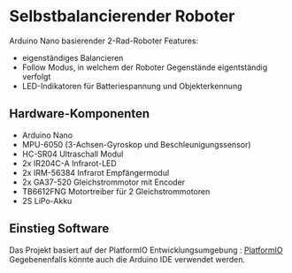 # Selbstbalancierender Roboter

Arduino Nano basierender 2-Rad-Roboter
Features:
- eigenständiges Balancieren
- Follow Modus, in welchem der Roboter Gegenstände eigentständig verfolgt
- LED-Indikatoren für Batteriespannung und Objekterkennung

## Hardware-Komponenten
- Arduino Nano
- MPU-6050 (3-Achsen-Gyroskop und Beschleunigungssensor)
- HC-SR04 Ultraschall Modul
- 2x IR204C-A Infrarot-LED
- 2x IRM-56384 Infrarot Empfängermodul
- 2x GA37-520 Gleichstrommotor mit Encoder
- TB6612FNG Motortreiber für 2 Gleichstrommotoren
- 2S LiPo-Akku

## Einstieg Software
Das Projekt basiert auf der PlatformIO Entwicklungsumgebung : [PlatformIO](https://platformio.org/)
Gegebenenfalls könnte auch die Arduino IDE verwendet werden.

